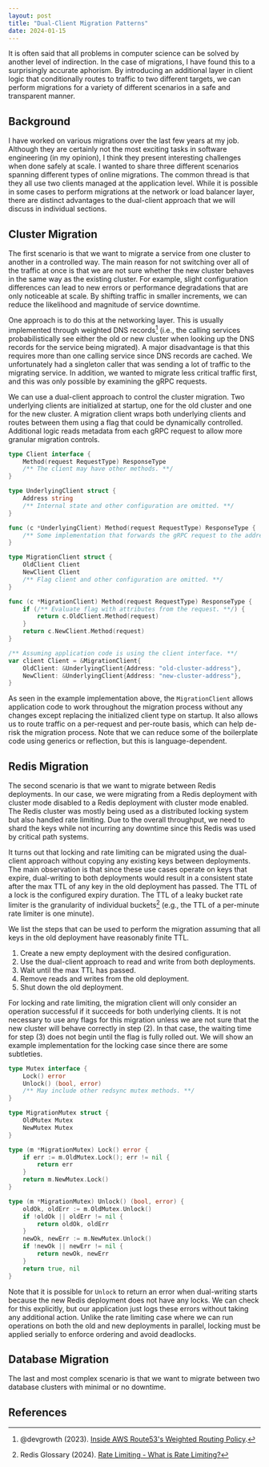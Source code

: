 ```yaml
---
layout: post
title: "Dual-Client Migration Patterns"
date: 2024-01-15
---
```


It is often said that all problems in computer science can be solved by another level of indirection. In the case of migrations, I have found this to a surprisingly accurate aphorism. By introducing an additional layer in client logic that conditionally routes to traffic to two different targets, we can perform migrations for a variety of different scenarios in a safe and transparent manner.

## Background

I have worked on various migrations over the last few years at my job. Although they are certainly not the most exciting tasks in software engineering (in my opinion), I think they present interesting challenges when done safely at scale. I wanted to share three different scenarios spanning different types of online migrations. The common thread is that they all use two clients managed at the application level. While it is possible in some cases to perform migrations at the network or load balancer layer, there are distinct advantages to the dual-client approach that we will discuss in individual sections.

## Cluster Migration

The first scenario is that we want to migrate a service from one cluster to another in a controlled way. The main reason for not switching over all of the traffic at once is that we are not sure whether the new cluster behaves in the same way as the existing cluster. For example, slight configuration differences can lead to new errors or performance degradations that are only noticeable at scale. By shifting traffic in smaller increments, we can reduce the likelihood and magnitude of service downtime.

One approach is to do this at the networking layer. This is usually implemented through weighted DNS records[^devgrowth] (i.e., the calling services probabilistically see either the old or new cluster when looking up the DNS records for the service being migrated). A major disadvantage is that this requires more than one calling service since DNS records are cached. We unfortunately had a singleton caller that was sending a lot of traffic to the migrating service. In addition, we wanted to migrate less critical traffic first, and this was only possible by examining the gRPC requests.

We can use a dual-client approach to control the cluster migration. Two underlying clients are initialized at startup, one for the old cluster and one for the new cluster. A migration client wraps both underlying clients and routes between them using a flag that could be dynamically controlled. Additional logic reads metadata from each gRPC request to allow more granular migration controls.

```go
type Client interface {
    Method(request RequestType) ResponseType
    /** The client may have other methods. **/
}

type UnderlyingClient struct {
    Address string
    /** Internal state and other configuration are omitted. **/
}

func (c *UnderlyingClient) Method(request RequestType) ResponseType {
    /** Some implementation that forwards the gRPC request to the address. **/
}

type MigrationClient struct {
    OldClient Client
    NewClient Client
    /** Flag client and other configuration are omitted. **/
}

func (c *MigrationClient) Method(request RequestType) ResponseType {
    if (/** Evaluate flag with attributes from the request. **/) {
        return c.OldClient.Method(request)
    }
    return c.NewClient.Method(request)
}

/** Assuming application code is using the client interface. **/
var client Client = &MigrationClient{
    OldClient: &UnderlyingClient{Address: "old-cluster-address"},
    NewClient: &UnderlyingClient{Address: "new-cluster-address"},
}
```

As seen in the example implementation above, the `MigrationClient` allows application code to work throughout the migration process without any changes except replacing the initialized client type on startup. It also allows us to route traffic on a per-request and per-route basis, which can help de-risk the migration process. Note that we can reduce some of the boilerplate code using generics or reflection, but this is language-dependent.

## Redis Migration

The second scenario is that we want to migrate between Redis deployments. In our case, we were migrating from a Redis deployment with cluster mode disabled to a Redis deployment with cluster mode enabled. The Redis cluster was mostly being used as a distributed locking system but also handled rate limiting. Due to the overall throughput, we need to shard the keys while not incurring any downtime since this Redis was used by critical path systems.

It turns out that locking and rate limiting can be migrated using the dual-client approach without copying any existing keys between deployments. The main observation is that since these use cases operate on keys that expire, dual-writing to both deployments would result in a consistent state after the max TTL of any key in the old deployment has passed. The TTL of a lock is the configured expiry duration. The TTL of a leaky bucket rate limiter is the granularity of individual buckets[^rate-limiter] (e.g., the TTL of a per-minute rate limiter is one minute).

We list the steps that can be used to perform the migration assuming that all keys in the old deployment have reasonably finite TTL.

1. Create a new empty deployment with the desired configuration.
2. Use the dual-client approach to read and write from both deployments.
3. Wait until the max TTL has passed.
4. Remove reads and writes from the old deployment.
5. Shut down the old deployment.

For locking and rate limiting, the migration client will only consider an operation successful if it succeeds for both underlying clients. It is not necessary to use any flags for this migration unless we are not sure that the new cluster will behave correctly in step (2). In that case, the waiting time for step (3) does not begin until the flag is fully rolled out. We will show an example implementation for the locking case since there are some subtleties.

```go
type Mutex interface {
    Lock() error
    Unlock() (bool, error)
    /** May include other redsync mutex methods. **/
}

type MigrationMutex struct {
    OldMutex Mutex
    NewMutex Mutex
}

type (m *MigrationMutex) Lock() error {
    if err := m.OldMutex.Lock(); err != nil {
        return err
    }
    return m.NewMutex.Lock()
}

type (m *MigrationMutex) Unlock() (bool, error) {
    oldOk, oldErr := m.OldMutex.Unlock()
    if !oldOk || oldErr != nil {
        return oldOk, oldErr
    }
    newOk, newErr := m.NewMutex.Unlock()
    if !newOk || newErr != nil {
        return newOk, newErr
    }
    return true, nil
}
```

Note that it is possible for `Unlock` to return an error when dual-writing starts because the new Redis deployment does not have any locks. We can check for this explicitly, but our application just logs these errors without taking any additional action. Unlike the rate limiting case where we can run operations on both the old and new deployments in parallel, locking must be applied serially to enforce ordering and avoid deadlocks.

## Database Migration

The last and most complex scenario is that we want to migrate between two database clusters with minimal or no downtime.

## References

[^devgrowth]: @devgrowth (2023). [Inside AWS Route53's Weighted Routing Policy](https://hackernoon.com/inside-aws-route53s-weighted-routing-policy).
[^rate-limiter]: Redis Glossary (2024). [Rate Limiting - What is Rate Limiting?](https://redis.com/glossary/rate-limiting/)